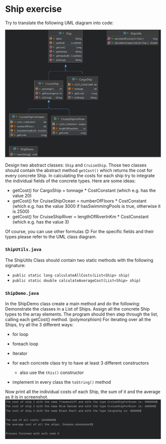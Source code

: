 # Ship exercise 

Try to translate the following UML diagram into code:

![](UML.png)

Design two abstract classes: `Ship` and `CruiseShip`.
Those two classes should contain the abstract method `getCost()` which returns the cost for every concrete Ship.
In calculating the costs for each ship try to integrate the individual fields of the concrete types.
Here are some ideas:
- getCost() for CargoShip = tonnage * CostConstant (which e.g. has the value 20)
- getCost() for CruiseShipOcean = numberOfFloors * CostConstant (which e.g. has the value 3000 if hasSwimmingPools is true, otherwise it is 2500)
- getCost() for CruiseShipRiver = lengthOfRiverInKm * CostConstant (which e.g. has the value 3)

Of course, you can use other formulas 😊
For the specific fields and their types please refer to the UML class diagram.

### `ShipUtils.java`
The ShipUtils Class should contain two static methods with the following signature:
- `public static long calculateAllCosts(List<Ship> ship)`
- `public static double calculateAverageCost(List<Ship> ship)`

### `ShipDemo.java`
In the ShipDemo class create a main method and do the following: 
Demonstrate the classes in a List of Ships. Assign all the concrete Ship types to the array elements. The program should then step through the list, calling each getCost() method. (polymorphism)
For iterating over all the Ships, try all the 3 different ways:
- for loop
- foreach loop
- Iterator

- for each concrete class try to have at least 3 different constructors
  - also use the `this()` constructor
- implement in every class the `toString()` method

Now print all the individual costs of each Ship, the sum of it and the average as it is in screenshot.
![](Output.png)

